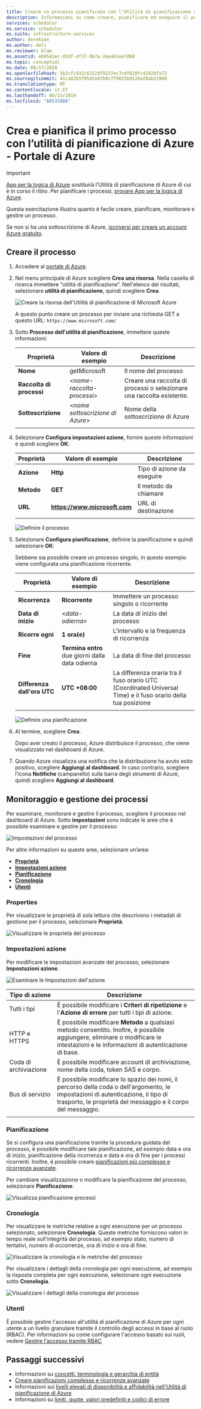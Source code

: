 ```yaml
---
title: Creare un processo pianificato con l'Utilità di pianificazione di Azure - Portale di Azure | Documentazione di Microsoft
description: Informazioni su come creare, pianificare ed eseguire il primo processo automatizzato con l’utilità di pianificazione di Azure nel portale di Azure
services: scheduler
ms.service: scheduler
ms.suite: infrastructure-services
author: derek1ee
ms.author: deli
ms.reviewer: klam
ms.assetid: e69542ec-d10f-4f17-9b7a-2ee441ee7d68
ms.topic: conceptual
ms.date: 09/17/2018
ms.openlocfilehash: 3b2cfc932c6322df8237ec7cdf820fc4242bfa72
ms.sourcegitcommit: 41ca82b5f95d2e07b0c7f9025b912daf0ab21909
ms.translationtype: MT
ms.contentlocale: it-IT
ms.lasthandoff: 06/13/2019
ms.locfileid: "60531888"
---
```

# <a name="create-and-schedule-your-first-job-with-azure-scheduler---azure-portal"></a>Crea e pianifica il primo processo con l’utilità di pianificazione di Azure - Portale di Azure

> [!IMPORTANT]
> [App per la logica di Azure](../logic-apps/logic-apps-overview.md) sostituirà l'Utilità di pianificazione di Azure di cui è in corso il ritiro. Per pianificare i processi, [provare App per la logica di Azure](../scheduler/migrate-from-scheduler-to-logic-apps.md). 

Questa esercitazione illustra quanto è facile creare, pianificare, monitorare e gestire un processo. 

Se non si ha una sottoscrizione di Azure, <a href="https://azure.microsoft.com/free/" target="_blank">iscriversi per creare un account Azure gratuito</a>.

## <a name="create-job"></a>Creare il processo

1. Accedere al [portale di Azure](https://portal.azure.com/).  

1. Nel menu principale di Azure scegliere **Crea una risorsa**. Nella casella di ricerca immettere “utilità di pianificazione”. Nell'elenco dei risultati, selezionare **utilità di pianificazione**, quindi scegliere **Crea**.

   ![Creare la risorsa dell'Utilità di pianificazione di Microsoft Azure](./media/scheduler-get-started-portal/scheduler-v2-portal-marketplace-create.png)

   A questo punto creare un processo per inviare una richiesta GET a questo URL: `https://www.microsoft.com/` 

1. Sotto **Processo dell'utilità di pianificazione**, immettere queste informazioni:

   | Proprietà | Valore di esempio | Descrizione |
   |----------|---------------|-------------| 
   | **Nome** | getMicrosoft | Il nome del processo | 
   | **Raccolta di processi** | <*nome-raccolta-processi*> | Creare una raccolta di processi o selezionare una raccolta esistente. | 
   | **Sottoscrizione** | <*nome sottoscrizione di Azure*> | Nome della sottoscrizione di Azure | 
   |||| 

1. Selezionare **Configura impostazioni azione**, fornire queste informazioni e quindi scegliere **OK**:

   | Proprietà | Valore di esempio | Descrizione |
   |----------|---------------|-------------| 
   | **Azione** | **Http** | Tipo di azione da eseguire | 
   | **Metodo** | **GET** | Il metodo da chiamare | 
   | **URL** | **https://www.microsoft.com** | URL di destinazione | 
   |||| 
   
   ![Definire il processo](./media/scheduler-get-started-portal/scheduler-v2-portal-action-settings.png)

1. Selezionare **Configura pianificazione**, definire la pianificazione e quindi selezionare **OK**:

   Sebbene sia possibile creare un processo singolo, in questo esempio viene configurata una pianificazione ricorrente.

   | Proprietà | Valore di esempio | Descrizione |
   |----------|---------------|-------------| 
   | **Ricorrenza** | **Ricorrente** | Immettere un processo singolo o ricorrente | 
   | **Data di inizio** | <*data-odierna*> | La data di inizio del processo | 
   | **Ricorre ogni** | **1 ora(e)** | L'intervallo e la frequenza di ricorrenza | 
   | **Fine** | **Termina entro** due giorni dalla data odierna | La data di fine del processo | 
   | **Differenza dall'ora UTC** | **UTC +08:00** | La differenza oraria tra il fuso orario UTC (Coordinated Universal Time) e il fuso orario della tua posizione | 
   |||| 

   ![Definire una pianificazione](./media/scheduler-get-started-portal/scheduler-v2-portal-recurrence-schedule.png)

1. Al termine, scegliere **Crea**.

   Dopo aver creato il processo, Azure distribuisce il processo, che viene visualizzato nel dashboard di Azure. 

1. Quando Azure visualizza una notifica che la distribuzione ha avuto esito positivo, scegliere **Aggiungi al dashboard**. In caso contrario, scegliere l’icona **Notifiche** (campanello) sulla barra degli strumenti di Azure, quindi scegliere **Aggiungi al dashboard**.

## <a name="monitor-and-manage-jobs"></a>Monitoraggio e gestione dei processi

Per esaminare, monitorare e gestire il processo, scegliere il processo nel dashboard di Azure. Sotto **impostazioni** sono indicate le aree che è possibile esaminare e gestire per il processo:

![Impostazioni del processo](./media/scheduler-get-started-portal/scheduler-v2-portal-job-overview-1.png)

Per altre informazioni su queste aree, selezionare un’area:

* [**Proprietà**](#properties)
* [**Impostazioni azione**](#action-settings)
* [**Pianificazione**](#schedule)
* [**Cronologia**](#history)
* [**Utenti**](#users)

<a name="properties"></a>

### <a name="properties"></a>Properties

Per visualizzare le proprietà di sola lettura che descrivono i metadati di gestione per il processo, selezionare **Proprietà**.

![Visualizzare le proprietà del processo](./media/scheduler-get-started-portal/scheduler-v2-portal-job-properties.png)

<a name="action-settings"></a>

### <a name="action-settings"></a>Impostazioni azione

Per modificare le impostazioni avanzate del processo, selezionare **Impostazioni azione**. 

![Esaminare le Impostazioni dell'azione](./media/scheduler-get-started-portal/scheduler-v2-portal-job-action-settings.png)

| Tipo di azione | Descrizione | 
|-------------|-------------| 
| Tutti i tipi | È possibile modificare i **Criteri di ripetizione** e l'**Azione di errore** per tutti i tipi di azione. | 
| HTTP e HTTPS | È possibile modificare **Metodo** a qualsiasi metodo consentito. Inoltre, è possibile aggiungere, eliminare o modificare le intestazioni e le informazioni di autenticazione di base. | 
| Coda di archiviazione| È possibile modificare account di archiviazione, nome della coda, token SAS e corpo. | 
| Bus di servizio | È possibile modificare lo spazio dei nomi, il percorso della coda o dell'argomento, le impostazioni di autenticazione, il tipo di trasporto, le proprietà del messaggio e il corpo del messaggio. | 
||| 

<a name="schedule"></a>

### <a name="schedule"></a>Pianificazione

Se si configura una pianificazione tramite la procedura guidata del processo, è possibile modificare tale pianificazione, ad esempio data e ora di inizio, pianificazione della ricorrenza e data e ora di fine per i processi ricorrenti.
Inoltre, è possibile creare [pianificazioni più complesse e ricorrenze avanzate](scheduler-advanced-complexity.md).

Per cambiare visualizzazione o modificare la pianificazione del processo, selezionare **Pianificazione**:

![Visualizza pianificazione processi](./media/scheduler-get-started-portal/scheduler-v2-portal-job-schedule.png)

<a name="history"></a>

### <a name="history"></a>Cronologia

Per visualizzare le metriche relative a ogni esecuzione per un processo selezionato, selezionare **Cronologia**. Queste metriche forniscono valori in tempo reale sull'integrità del processo, ad esempio stato, numero di tentativi, numero di occorrenze, ora di inizio e ora di fine.

![Visualizzare la cronologia e le metriche del processo](./media/scheduler-get-started-portal/scheduler-v2-portal-job-history.png)

Per visualizzare i dettagli della cronologia per ogni esecuzione, ad esempio la risposta completa per ogni esecuzione, selezionare ogni esecuzione sotto **Cronologia**. 

![Visualizzare i dettagli della cronologia del processo](./media/scheduler-get-started-portal/scheduler-v2-portal-job-history-details.png)

<a name="users"></a>

### <a name="users"></a>Utenti

È possibile gestire l'accesso all'utilità di pianificazione di Azure per ogni utente a un livello granulare tramite il controllo degli accessi in base al ruolo (RBAC). Per informazioni su come configurare l'accesso basato sui ruoli, vedere [Gestire l'accesso tramite RBAC](../role-based-access-control/role-assignments-portal.md)

## <a name="next-steps"></a>Passaggi successivi

* Informazioni su [concetti, terminologia e gerarchia di entità](scheduler-concepts-terms.md)
* [Creare pianificazioni complesse e ricorrenze avanzate](scheduler-advanced-complexity.md)
* Informazioni sui [livelli elevati di disponibilità e affidabilità nell'Utilità di pianificazione di Azure](scheduler-high-availability-reliability.md)
* Informazioni su [limiti, quote, valori predefiniti e codici di errore](scheduler-limits-defaults-errors.md)
